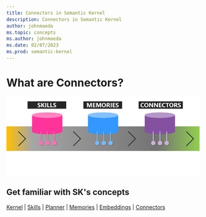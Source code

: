 ```yaml
---
title: Connectors in Semantic Kernel
description: Connectors in Semantic Kernel
author: johnmaeda
ms.topic: concepts
ms.author: johnmaeda
ms.date: 02/07/2023
ms.prod: semantic-kernel
---
```


# What are Connectors?

![](../media/enhancers.png)

## Get familiar with SK's concepts

[Kernel](kernel) | [Skills](skills) | [Planner](planner) | [Memories](memories) | [Embeddings](embeddings) | [Connectors](connectors)